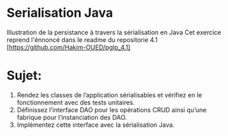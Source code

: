 # Serialisation Java
Illustration de la persistance à travers la sérialisation en Java
Cet exercice reprend l'énnoncé dans le readme du repositorie 4.1 [https://github.com/Hakim-OUED/pglp_4.1]
# Sujet:
1. Rendez les classes de l’application sérialisables et vérifiez en le fonctionnement avec des tests unitaires.
2. Définissez l’interface DAO pour les opérations CRUD ainsi qu’une fabrique pour l’instanciation des
DAO.
3. Implémentez cette interface avec la sérialisation Java.
